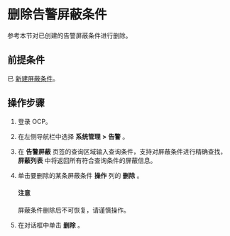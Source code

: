 # 删除告警屏蔽条件

参考本节对已创建的告警屏蔽条件进行删除。

## 前提条件

已 [新建屏蔽条件](../800.manage-blocking-conditions/100.create-a-blocking-condition.md)。

## 操作步骤

1. 登录 OCP。

2. 在左侧导航栏中选择 **系统管理** **\>** **告警** 。

3. 在 **告警屏蔽** 页签的查询区域输入查询条件，支持对屏蔽条件进行精确查找，**屏蔽列表** 中将返回所有符合查询条件的屏蔽信息。

4. 单击要删除的某条屏蔽条件 **操作** 列的 **删除** 。

   <main id="notice" type='notice'>
    <h4>注意</h4>
    <p>屏蔽条件删除后不可恢复，请谨慎操作。</p>
   </main>

5. 在对话框中单击 **删除** 。
